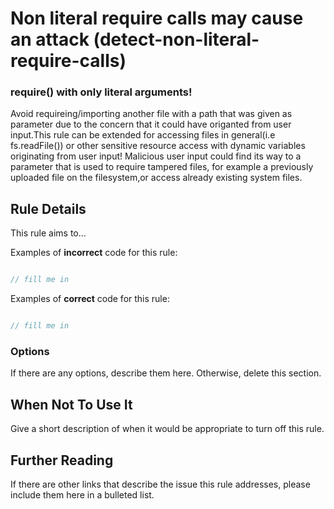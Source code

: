 # Non literal require calls may cause an attack (detect-non-literal-require-calls)
### require() with only literal arguments!
Avoid requireing/importing another file with a path that was given as parameter due to the concern that it could have origanted from user input.This rule can be extended for accessing files in general(i.e fs.readFile()) or other sensitive resource access with dynamic variables originating from user input!
Malicious user input could find its way to a parameter that is used to require tampered files, for example a previously uploaded file on the filesystem,or access already existing system files.


## Rule Details

This rule aims to...

Examples of **incorrect** code for this rule:

```js

// fill me in

```

Examples of **correct** code for this rule:

```js

// fill me in

```

### Options

If there are any options, describe them here. Otherwise, delete this section.

## When Not To Use It

Give a short description of when it would be appropriate to turn off this rule.

## Further Reading

If there are other links that describe the issue this rule addresses, please include them here in a bulleted list.
